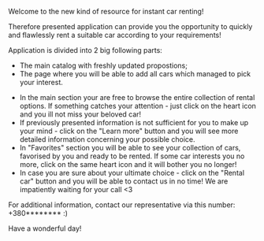 Welcome to the new kind of resource for instant car renting!

Therefore presented application can provide you the opportunity to quickly and flawlessly rent a suitable car according to your requirements!

Application is divided into 2 big following parts:
- The main catalog with freshly updated propostions;
- The page where you will be able to add all cars which managed to pick your interest.

* In the main section your are free to browse the entire collection of rental options. If something catches your attention - just click on the heart icon and you ill not miss your beloved car!
* If previously presented information is not sufficient for you to make up your mind - click on the "Learn more" button and you will see more detailed information concerning your possible choice.
* In "Favorites" section you will be able to see your collection of cars, favorised by you and ready to be rented. If some car interests you no more, click on the same heart icon and it will bother you no longer!
* In case you are sure about your ultimate choice - click on the "Rental car" button and you will be able to contact us in no time! We are impatiently waiting for your call <3

For additional information, contact our representative via this number: +380******** :)

Have a wonderful day!